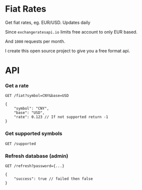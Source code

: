 # Fiat Rates
Get fiat rates, eg. EUR/USD. Updates daily

Since `exchangeratesapi.io` limits free account to only EUR based.

And `1000` requests per month.

I create this open source project to give you a free format api.

# API

### Get a rate
```
GET /fiat?symbol=CNY&base=USD

{
    "symbol": "CNY",
    "base": "USD",
    "rate": 0.123 // If not supported return -1
}
```

### Get supported symbols

```
GET /supported
```

### Refresh database (admin)

```
GET /refresh?password={...}

{
    "success": true // failed then false
}
```